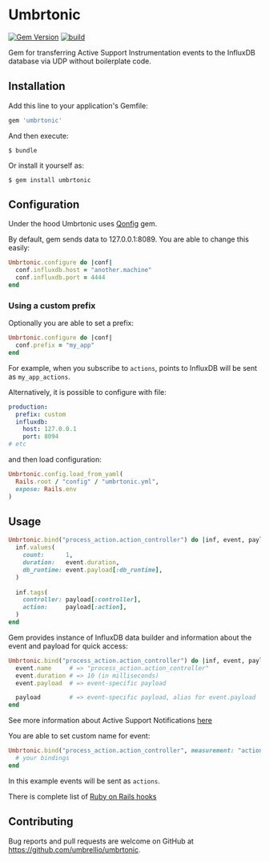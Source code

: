 # Umbrtonic

[![Gem Version](https://badge.fury.io/rb/umbrtonic.svg)](https://badge.fury.io/rb/umbrtonic)
[![build](https://github.com/umbrellio/umbrtonic/workflows/build/badge.svg)](https://github.com/umbrellio/umbrtonic/actions)

Gem for transferring Active Support Instrumentation events 
to the InfluxDB database via UDP without boilerplate code.


## Installation

Add this line to your application's Gemfile:

```ruby
gem 'umbrtonic'
```

And then execute:

    $ bundle

Or install it yourself as:

    $ gem install umbrtonic


## Configuration
Under the hood Umbrtonic uses [Qonfig](https://github.com/0exp/qonfig) gem.

By default, gem sends data to 127.0.0.1:8089. You are able to change this easily:

```ruby
Umbrtonic.configure do |conf|
  conf.influxdb.host = "another.machine"
  conf.influxdb.port = 4444
end
```


### Using a custom prefix
Optionally you are able to set a prefix:

```ruby
Umbrtonic.configure do |conf|
  conf.prefix = "my_app"
end
```

For example, when you subscribe to `actions`, 
points to InfluxDB will be sent as `my_app_actions`.

Alternatively, it is possible to configure with file:

```yaml
production:
  prefix: custom
  influxdb:
    host: 127.0.0.1
    port: 8094
# etc
```

and then load configuration:

```ruby
Umbrtonic.config.load_from_yaml(
  Rails.root / "config" / "umbrtonic.yml",
  expose: Rails.env
)
```

## Usage
```ruby
Umbrtonic.bind("process_action.action_controller") do |inf, event, payload|
  inf.values(
    count:      1, 
    duration:   event.duration, 
    db_runtime: event.payload[:db_runtime],
  )
  
  inf.tags(
    controller: payload[:controller], 
    action:     payload[:action],
  )
end
```

Gem provides instance of InfluxDB data builder
and information about the event and payload for quick access:

```ruby
Umbrtonic.bind("process_action.action_controller") do |inf, event, payload|
  event.name     # => "process_action.action_controller"
  event.duration # => 10 (in milliseconds)
  event.payload  # => event-specific payload 

  payload        # => event-specific payload, alias for event.payload 
end
```



See more information about Active Support Notifications 
[here](https://guides.rubyonrails.org/active_support_instrumentation.html)

You are able to set custom name for event:

```ruby
Umbrtonic.bind("process_action.action_controller", measurement: "actions") do |inf, event, payload|
  # your bindings
end
```

In this example events will be sent as `actions`.

There is complete list of 
[Ruby on Rails hooks](https://guides.rubyonrails.org/v5.1/active_support_instrumentation.html#rails-framework-hooks)


## Contributing

Bug reports and pull requests are welcome on GitHub 
at https://github.com/umbrellio/umbrtonic.
